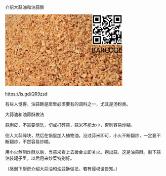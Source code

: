 介绍大蒜油和油蒜酥


![介绍大蒜油和油蒜酥](https://github.com/ywangnccu/ywang/blob/main/images/OIL_GARLIC.jpg)

https://is.gd/QR9zsd

有些人觉得，油蒜酥是面里必须要有的调料之一，尤其是汤粉类。

大蒜油和油蒜酥做法

蒜剥皮，不需要清洗，切或打碎蒜，蒜米不能太小，否则容易炒糊。

倒入大蒜碎块，然后在锅里加入植物油，没过蒜米即可，小火不断翻炒，一定要不断翻炒，不然容易炒糊。

用小火熬制炸酥以后，当蒜米看上去微金立即关火。捞出蒜，这是油蒜酥。剩下蒜油装罐子里，以后用来炒菜特别好。


（感谢下厨房介绍大蒜油和油蒜酥做法，若有侵权请告知。）

